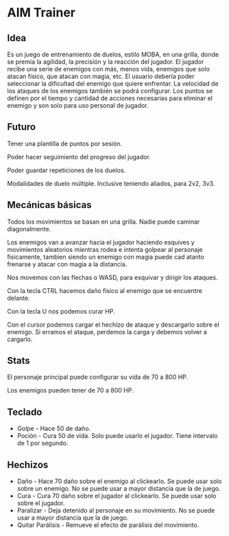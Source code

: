 # AIM Trainer

## Idea

Es un juego de entrenamiento de duelos, estilo MOBA, en una grilla, donde se premia la agilidad, la precisión y la reacción del jugador. El jugador recibe una serie de enemigos con más, menos vida, enemigos que solo atacan físico, que atacan con magia, etc. El usuario debería poder seleccionar la dificultad del enemigo que quiere enfrentar. La velocidad de los ataques de los enemigos también se podrá configurar. Los puntos se definen por el tiempo y cantidad de acciones necesarias para eliminar el enemigo y son solo para uso personal de jugador.

## Futuro

Tener una plantilla de puntos por sesión.

Poder hacer seguimiento del progreso del jugador.

Poder guardar repeticiones de los duelos.

Modalidades de duelo múltiple. Inclusive teniendo aliados, para 2v2, 3v3.

## Mecánicas básicas

Todos los movimientos se basan en una grilla. Nadie puede caminar diagonalmente.

Los enemigos van a avanzar hacia el jugador haciendo esquives y movimientos aleatorios mientras rodea e intenta golpear al personaje fisicamente, tambien siendo un enemigo con magia puede cad atanto frenarse y atacar con magia a la distancia.

Nos movemos con las flechas o WASD, para esquivar y dirigir los ataques.

Con la tecla CTRL hacemos daño físico al enemigo que se encuentre delante.

Con la tecla U nos podemos curar HP.

Con el cursor podemos cargar el hechizo de ataque y descargarlo sobre el enemigo. Si erramos el ataque, perdemos la carga y debemos volver a cargarlo.

## Stats

El personaje principal puede configurar su vida de 70 a 800 HP.

Los enemigos pueden tener de 70 a 800 HP.

## Teclado

- Golpe - Hace 50 de daño.
- Poción - Cura 50 de vida. Solo puede usarlo el jugador. Tiene intervalo de 1 por segundo.

## Hechizos

- Daño - Hace 70 daño sobre el enemigo al clickearlo. Se puede usar solo sobre un enemigo. No se puede usar a mayor distancia que la de juego.
- Cura - Cura 70 daño sobre el jugador al clickearlo. Se puede usar solo sobre el jugador.
- Paralizar - Deja detenido al personaje en su movimiento. No se puede usar a mayor distancia que la de juego.
- Quitar Parálisis - Remueve el efecto de parálisis del movimiento.